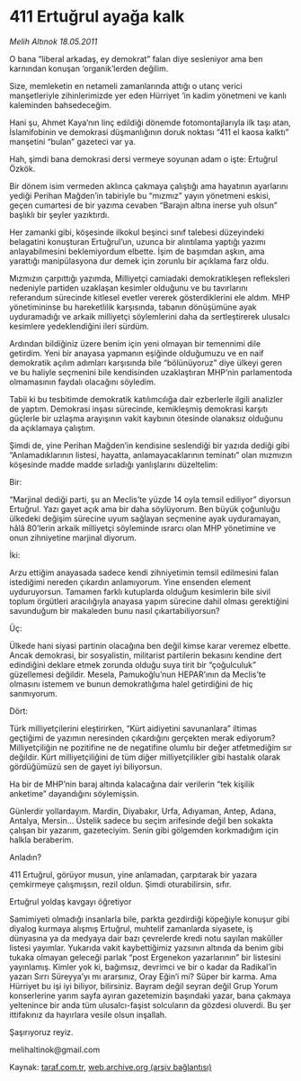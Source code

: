 # 411 Ertuğrul ayağa kalk

*Melih Altınok 18.05.2011*

<div class="yazi"><p>O bana “liberal arkadaş, ey demokrat” falan diye sesleniyor ama ben karnından konuşan ‘organik’lerden değilim.</p>
<p>Size, memleketin en netameli zamanlarında attığı o utanç verici manşetleriyle zihinlerimizde yer eden Hürriyet ’in kadim yönetmeni ve kanlı kaleminden bahsedeceğim.</p>
<p>Hani şu, Ahmet Kaya’nın linç edildiği dönemde fotomontajlarıyla ilk taşı atan, İslamifobinin ve demokrasi düşmanlığının doruk noktası “411 el kaosa kalktı” manşetini “bulan” gazeteci var ya.</p>
<p>Hah, şimdi bana demokrasi dersi vermeye soyunan adam o işte: Ertuğrul Özkök.</p>
<p>Bir dönem isim vermeden aklınca çakmaya çalıştığı ama hayatının ayarlarını yediği Perihan Mağden’in tabiriyle bu “mızmız” yayın yönetmeni eskisi, geçen cumartesi de bir yazıma cevaben “Barajın altına inerse yuh olsun” başlıklı bir şeyler yazıktırdı.</p>
<p>Her zamanki gibi, köşesinde ilkokul beşinci sınıf talebesi düzeyindeki belagatini konuşturan Ertuğrul’un, uzunca bir alıntılama yaptığı yazımı anlayabilmesini beklemiyordum elbette. İşim de başımdan aşkın, ama yarattığı manipülasyona dur demek için zorunlu bir açıklama farz oldu.</p>
<p>Mızmızın çarpıttığı yazımda, Milliyetçi camiadaki demokratikleşen refleksleri nedeniyle partiden uzaklaşan kesimler olduğunu ve bu tavırlarını referandum sürecinde kitlesel evetler vererek gösterdiklerini ele aldım. MHP yönetimininse bu hareketlilik karşısında, tabanın dönüşümüne ayak uyduramadığı ve arkaik milliyetçi söylemlerini daha da sertleştirerek ulusalcı kesimlere yedeklendiğini ileri sürdüm.</p>
<p>Ardından bildiğiniz üzere benim için yeni olmayan bir temennimi dile getirdim. Yeni bir anayasa yapmanın eşiğinde olduğumuzu ve en naif demokratik açılım adımları karşısında bile “bölünüyoruz” diye ülkeyi geren ve bu haliyle seçmenini bile kendisinden uzaklaştıran MHP’nin parlamentoda olmamasının faydalı olacağını söyledim.</p>
<p>Tabii ki bu tesbitimde demokratik katılımcılığa dair ezberlerle ilgili analizler de yaptım. Demokrasi inşası sürecinde, kemikleşmiş demokrasi karşıtı güçlerle bir uzlaşma arayışının vakit kaybının ötesinde olanaksız olduğunu da açıklamaya çalıştım.</p>
<p>Şimdi de, yine Perihan Mağden’in kendisine seslendiği bir yazıda dediği gibi “Anlamadıklarının listesi, hayatta, anlamayacaklarının teminatı” olan mızmızın köşesinde madde madde sırladığı yanlışlarını düzeltelim:</p>
<p>Bir:</p>
<p>“Marjinal dediği parti, şu an Meclis’te yüzde 14 oyla temsil ediliyor” diyorsun Ertuğrul. Yazı gayet açık ama bir daha söylüyorum. Ben büyük çoğunluğu ülkedeki değişim sürecine uyum sağlayan seçmenine ayak uyduramayan, hâlâ 80’lerin arkaik milliyetçi söyleminde ısrarcı olan MHP yönetimine ve onun zihniyetine marjinal diyorum.</p>
<p>İki:</p>
<p>Arzu ettiğim anayasada sadece kendi zihniyetimin temsil edilmesini falan istediğimi nereden çıkardın anlamıyorum. Yine ensenden element uyduruyorsun. Tamamen farklı kutuplarda olduğum kesimlerin bile sivil toplum örgütleri aracılığıyla anayasa yapım sürecine dahil olması gerektiğini savunduğum bir makaleden bunu nasıl çıkartabiliyorsun?</p>
<p>Üç:</p>
<p>Ülkede hani siyasi partinin olacağına ben değil kimse karar veremez elbette. Ancak demokrasi, bir sosyalistin, militarist partilerin bekasını kendine dert edindiğini deklare etmek zorunda olduğu suya tirit bir “çoğulculuk” güzellemesi değildir. Mesela, Pamukoğlu’nun HEPAR’ının da Meclis’te olmasını istemem ve bunun demokratlığıma halel getirdiğini de hiç sanmıyorum.</p>
<p>Dört:</p>
<p>Türk milliyetçilerini eleştirirken, “Kürt aidiyetini savunanlara” iltimas geçtiğimi de yazımın neresinden çıkardığını gerçekten merak ediyorum? Milliyetçiliğin ne pozitifine ne de negatifine olumlu bir değer atfetmediğim sır değildir. Kürt milliyetçiliğini de tüm diğer milliyetçilikler gibi hastalık olarak gördüğümüzü sen de gayet iyi biliyorsun.</p>
<p>Ha bir de MHP’nin baraj altında kalacağına dair verilerin “tek kişilik anketime” dayandığını söylemişsin.</p>
<p>Günlerdir yollardayım. Mardin, Diyabakır, Urfa, Adıyaman, Antep, Adana, Antalya, Mersin... Üstelik sadece bu seçim arifesinde değil ben sokakta çalışan bir yazarım, gazeteciyim. Senin gibi gölgemden korkmadığım için halkla beraberim.</p>
<p>Anladın?</p>
<p>411 Ertuğrul, görüyor musun, yine anlamadan, çarpıtarak bir yazara çemkirmeye çalışmışsın, rezil oldun. Şimdi oturabilirsin, sıfır.</p>
<p>Ertuğrul yoldaş kavgayı öğretiyor</p>
<p>Samimiyeti olmadığı insanlarla bile, parkta gezdirdiği köpeğiyle konuşur gibi diyalog kurmaya alışmış Ertuğrul, muhtelif zamanlarda siyasete, iş dünyasına ya da medyaya dair bazı çevrelerde kredi notu sayılan makûller listesi yayımlar. Yukarıda vakit kaybettiğimiz yazsının altında da benim gibi tukaka olmayan geleceği parlak “post Ergenekon yazarlarının” bir listesini yayınlamış. Kimler yok ki, bağımsız, devrimci ve bir o kadar da Radikal’in yazarı Sırrı Süreyya’yı mı ararsınız, Oray Eğin’i mi? Süper bir karma. Ama Hürriyet bu işi iyi biliyor, bilirsiniz. Bayram değil seyran değil Grup Yorum konserlerine yarım sayfa ayıran gazetemizin başındaki yazar, bana çakmaya yeltenince bir anda tüm ulusalcı-faşist solcuların da gözdesi oluverdi. Bu şer ittifakınız da hayırlara vesile olsun inşallah.</p>
<p>Şaşırıyoruz reyiz.</p>
<p>melihaltinok@gmail.com</p>
</div>

Kaynak: [taraf.com.tr](http://www.taraf.com.tr/melih-altinok/makale-411-ertugrul-ayaga-kalk.htm), [web.archive.org (arşiv bağlantısı)](http://web.archive.org/web/20130911120856/http://www.taraf.com.tr/melih-altinok/makale-411-ertugrul-ayaga-kalk.htm)
